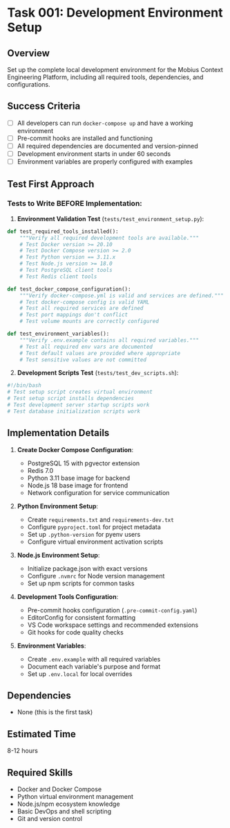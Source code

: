# Task 001: Development Environment Setup

## Overview
Set up the complete local development environment for the Mobius Context Engineering Platform, including all required tools, dependencies, and configurations.

## Success Criteria
- [ ] All developers can run `docker-compose up` and have a working environment
- [ ] Pre-commit hooks are installed and functioning
- [ ] All required dependencies are documented and version-pinned
- [ ] Development environment starts in under 60 seconds
- [ ] Environment variables are properly configured with examples

## Test First Approach

### Tests to Write BEFORE Implementation:

1. **Environment Validation Test** (`tests/test_environment_setup.py`):
```python
def test_required_tools_installed():
    """Verify all required development tools are available."""
    # Test Docker version >= 20.10
    # Test Docker Compose version >= 2.0
    # Test Python version == 3.11.x
    # Test Node.js version >= 18.0
    # Test PostgreSQL client tools
    # Test Redis client tools

def test_docker_compose_configuration():
    """Verify docker-compose.yml is valid and services are defined."""
    # Test docker-compose config is valid YAML
    # Test all required services are defined
    # Test port mappings don't conflict
    # Test volume mounts are correctly configured

def test_environment_variables():
    """Verify .env.example contains all required variables."""
    # Test all required env vars are documented
    # Test default values are provided where appropriate
    # Test sensitive values are not committed
```

2. **Development Scripts Test** (`tests/test_dev_scripts.sh`):
```bash
#!/bin/bash
# Test setup script creates virtual environment
# Test setup script installs dependencies
# Test development server startup scripts work
# Test database initialization scripts work
```

## Implementation Details

1. **Create Docker Compose Configuration**:
   - PostgreSQL 15 with pgvector extension
   - Redis 7.0
   - Python 3.11 base image for backend
   - Node.js 18 base image for frontend
   - Network configuration for service communication

2. **Python Environment Setup**:
   - Create `requirements.txt` and `requirements-dev.txt`
   - Configure `pyproject.toml` for project metadata
   - Set up `.python-version` for pyenv users
   - Configure virtual environment activation scripts

3. **Node.js Environment Setup**:
   - Initialize package.json with exact versions
   - Configure `.nvmrc` for Node version management
   - Set up npm scripts for common tasks

4. **Development Tools Configuration**:
   - Pre-commit hooks configuration (`.pre-commit-config.yaml`)
   - EditorConfig for consistent formatting
   - VS Code workspace settings and recommended extensions
   - Git hooks for code quality checks

5. **Environment Variables**:
   - Create `.env.example` with all required variables
   - Document each variable's purpose and format
   - Set up `.env.local` for local overrides

## Dependencies
- None (this is the first task)

## Estimated Time
8-12 hours

## Required Skills
- Docker and Docker Compose
- Python virtual environment management
- Node.js/npm ecosystem knowledge
- Basic DevOps and shell scripting
- Git and version control